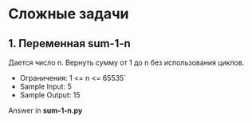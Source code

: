# Сложные задачи

## 1. Переменная sum-1-n 

Дается число n. Вернуть сумму от 1 до n без использования циклов.

- Ограничения: 1 <= n <= 65535`
- Sample Input: 5
- Sample Output: 15

Answer in **sum-1-n.py**